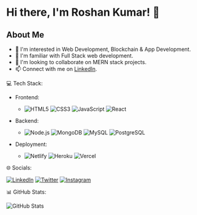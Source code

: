 # Hi there, I'm Roshan Kumar! 👋

## About Me
- 👀 I'm interested in Web Development, Blockchain & App Development.
- 🌱 I'm familiar with Full Stack web development.
- 💞️ I'm looking to collaborate on MERN stack projects.
- 📫 Connect with me on [LinkedIn](https://www.linkedin.com/in/yasshu/).

💻 Tech Stack:

- Frontend:
  - ![HTML5](https://img.shields.io/badge/-HTML5-E34F26?style=flat-square&logo=html5&logoColor=white) ![CSS3](https://img.shields.io/badge/-CSS3-1572B6?style=flat-square&logo=css3&logoColor=white) ![JavaScript](https://img.shields.io/badge/-JavaScript-F7DF1E?style=flat-square&logo=javascript&logoColor=black) ![React](https://img.shields.io/badge/-React-61DAFB?style=flat-square&logo=react&logoColor=white)

- Backend:
  - ![Node.js](https://img.shields.io/badge/-Node.js-339933?style=flat-square&logo=node.js&logoColor=white) ![MongoDB](https://img.shields.io/badge/-MongoDB-47A248?style=flat-square&logo=mongodb&logoColor=white) ![MySQL](https://img.shields.io/badge/-MySQL-4479A1?style=flat-square&logo=mysql&logoColor=white) ![PostgreSQL](https://img.shields.io/badge/-PostgreSQL-336791?style=flat-square&logo=postgresql&logoColor=white)

- Deployment:
  - ![Netlify](https://img.shields.io/badge/-Netlify-00C7B7?style=flat-square&logo=netlify&logoColor=white) ![Heroku](https://img.shields.io/badge/-Heroku-430098?style=flat-square&logo=heroku&logoColor=white) ![Vercel](https://img.shields.io/badge/-Vercel-000000?style=flat-square&logo=vercel&logoColor=white)

🌐 Socials:

[![LinkedIn](https://img.shields.io/badge/LinkedIn--informational?style=social&logo=linkedin)](https://www.linkedin.com/in/roshan-kumar-810a1626a/)
[![Twitter](https://img.shields.io/badge/Twitter--informational?style=social&logo=twitter)](https://twitter.com/itsRoshanHarry)
[![Instagram](https://img.shields.io/badge/Instagram--informational?style=social&logo=instagram)](https://www.instagram.com/itsroshanharry/)

📊 GitHub Stats:

![GitHub Stats](https://github-readme-stats.vercel.app/api?username=itsroshanharry&show_icons=true&theme=radical)

